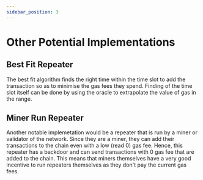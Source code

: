 ```yaml
---
sidebar_position: 3
---
```


# Other Potential Implementations

## Best Fit Repeater 

The best fit algorithm finds the right time within the time slot to add the transaction so as to minimise the gas fees they spend. Finding of the time slot itself can be done by using the oracle to extrapolate the value of gas in the range.

## Miner Run Repeater

Another notable implemetation would be a repeater that is run by a miner or validator of the network. Since they are a miner, they can add their transactions to the chain even with a low (read 0) gas fee. Hence, this repeater has a backdoor and can send transactions with 0 gas fee that are added to the chain. This means that miners themselves have a very good incentive to run repeaters themselves as they don't pay the current gas fees.
